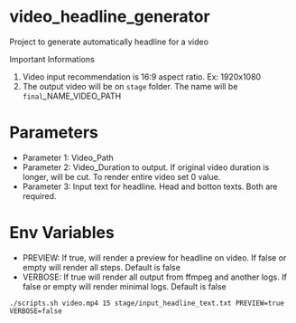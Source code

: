 # video_headline_generator
Project to generate automatically headline for a video

Important Informations
1. Video input recommendation is 16:9 aspect ratio. Ex: 1920x1080
2. The output video will be on `stage` folder. The name will be `final`_NAME_VIDEO_PATH 


# Parameters

+ Parameter 1: Video_Path
+ Parameter 2: Video_Duration to output. If original video duration is longer, will be cut. To render entire video set 0 value.
+ Parameter 3: Input text for headline. Head and botton texts. Both are required.

# Env Variables

+ PREVIEW: If true, will render a preview for headline on video. If false or empty will render all steps. Default is false
+ VERBOSE: If true will render all output from ffmpeg and another logs. If false or empty will render minimal logs. Default is false


``` 
./scripts.sh video.mp4 15 stage/input_headline_text.txt PREVIEW=true VERBOSE=false
```
